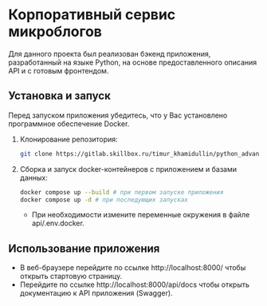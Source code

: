 # Корпоративный сервис микроблогов
Для данного проекта был реализован бэкенд приложения, разработанный на языке Python, на основе предоставленного описания API 
и с готовым фронтендом.

## Установка и запуск
Перед запуском приложения убедитесь, что у Вас установлено программное обеспечение Docker.

1. Клонирование репозитория:

    ```bash
    git clone https://gitlab.skillbox.ru/timur_khamidullin/python_advanced_diploma.git
    ```

2. Сборка и запуск docker-контейнеров с приложением и базами данных:

    ```bash
    docker compose up --build # при первом запуске приложения
    docker compose up -d # при последующих запусках
    ```
   - При необходимости измените переменные окружения в файле api/.env.docker.
   
## Использование приложения
- В веб-браузере перейдите по ссылке http://localhost:8000/ чтобы открыть стартовую страницу.
- Перейдите по ссылке http://localhost:8000/api/docs чтобы открыть документацию к API приложения (Swagger).

